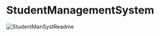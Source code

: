 # StudentManagementSystem
![StudentManSystReadme](https://github.com/AstraKnight/StudentManagementSystem/assets/89350399/a5ce81b5-7554-4d1d-95fb-5cd86d790c41)
